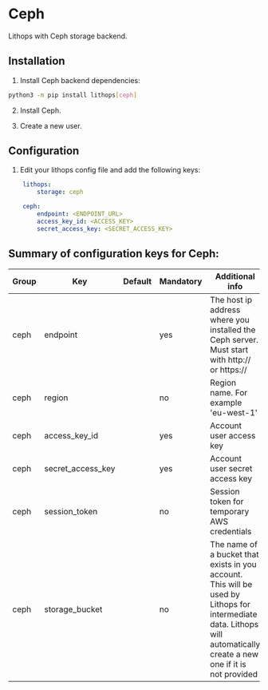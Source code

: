# Ceph

Lithops with Ceph storage backend.


## Installation

1. Install Ceph backend dependencies:

```bash
python3 -m pip install lithops[ceph]
```

2. Install Ceph.

3. Create a new user.


## Configuration

1. Edit your lithops config file and add the following keys:

```yaml
    lithops:
        storage: ceph

    ceph:
        endpoint: <ENDPOINT_URL>
        access_key_id: <ACCESS_KEY>
        secret_access_key: <SECRET_ACCESS_KEY>
```

 
## Summary of configuration keys for Ceph:

|Group|Key|Default|Mandatory|Additional info|
|---|---|---|---|---|
|ceph | endpoint | |yes | The host ip address where you installed the Ceph server. Must start with http:// or https:// |
|ceph | region | |no | Region name. For example 'eu-west-1'  |
|ceph | access_key_id | |yes | Account user access key |
|ceph | secret_access_key | |yes | Account user secret access key |
|ceph | session_token | |no | Session token for temporary AWS credentials |
|ceph | storage_bucket | | no | The name of a bucket that exists in you account. This will be used by Lithops for intermediate data. Lithops will automatically create a new one if it is not provided |
